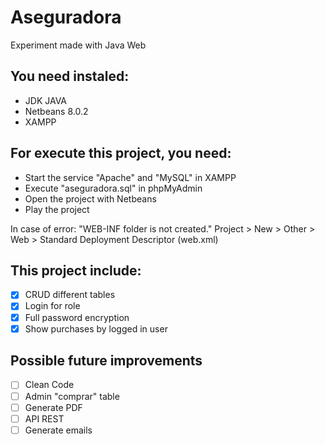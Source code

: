 # Aseguradora

Experiment made with Java Web

## You need instaled:
+ JDK JAVA
+ Netbeans 8.0.2
+ XAMPP

## For execute this project, you need: 
+ Start the service "Apache" and "MySQL" in XAMPP
+ Execute "aseguradora.sql" in phpMyAdmin
+ Open the project with Netbeans
+ Play the project

In case of error: "WEB-INF folder is not created."
Project > New > Other > Web > Standard Deployment Descriptor (web.xml)

## This project include:
- [x] CRUD different tables
- [x] Login for role
- [x] Full password encryption
- [x] Show purchases by logged in user 

## Possible future improvements
- [ ] Clean Code
- [ ] Admin "comprar" table
- [ ] Generate PDF
- [ ] API REST
- [ ] Generate emails
